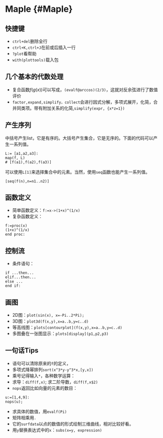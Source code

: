 


# Maple {#Maple}

## 快捷键

- `ctrl+del`删除全行
- `ctrl+K,ctrl+J`在前或后插入一行
- `?plot`看帮助
- `with(plottools)`载入包

## 几个基本的代数处理

<!-- 通常`simplify,combine,expand,convert`进行化简 -->
- 复合函数$f(g(x))$可以写成，`(evalf@arccos)(2/3)`，这就对反余弦进行了数值评价
- `factor,expand,simplify，collect`会进行因式分解，多项式展开，化简，合并同类项。带有附加关系的化简,`simplify(expr, {x*z=1})`

## 产生序列

中括号产生list，它是有序的。大括号产生集合，它是无序的。下面的代码可以产生一系列值。
```
L:= [a1,a2,a3]:
map(f, L)
# [f(a1),f(a2),f(a3)]
```
可以使用`L[1]`来选择集合中的元素。当然，使用`seq`函数也能产生一系列值。
```
[seq(f(n),n=n1..n2)]
```
## 函数定义

- 简单函数定义：`f:=x->(1+x)^(1/x)`
- 复杂函数定义：
```
f:=proc(x)
(1+x)^(1/x)
end proc:
```

## 控制流

- 条件语句：
```
if ...then...
elif...then...
else ... 
end if:
```

## 画图

- 2D图：`plot(sin(x), x=-Pi..2*Pi);`
- 3D图：`plot3d(f(x,y),x=a..b,y=c..d)`
- 等高线图：`plots[contourplot](f(x,y),x=a..b,y=c..d)`
- 多图叠在一张图显示：`plots[display](p1,p2,p3)`

## 一句话Tips

- 语句可以清除原来的`f`的定义，
- 多项式降幂排列`sort(x^3*y-y^3*x,[y,x])`
- 乘号记得输入`*`，各种数学运算：
- 求导：`diff(f,x)`; 求二阶导数，`diff(f,x$2)`
- `nops`返回比如向量的元素的数目：
```
u:=[1,4,9]:
nops(u);
```
- 求具体的数值，用`evalf(Pi)`
- 矩阵相乘用`.`
- 它的`surfdata`以点的数值的形式绘制三维曲线，相对比较好看。
- 用`y`替换表达式中的`x`：`subs(x=y, expression)`
